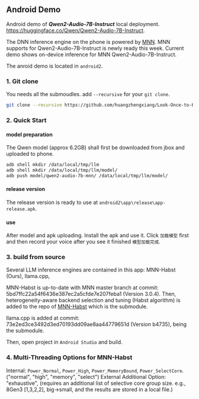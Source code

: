 ## Android Demo

Android demo of ***Qwen2-Audio-7B-Instruct*** local deployment. https://huggingface.co/Qwen/Qwen2-Audio-7B-Instruct.

The DNN inference engine on the phone is powered by [MNN](https://github.com/alibaba/MNN). MNN supports for Qwen2-Audio-7B-Instruct is newly ready this week. Current demo shows on-device inference for MNN Qwen2-Audio-7B-Instruct.

The anroid demo is located in `android2`.

### 1. Git clone
You needs all the submoudles. add `--recursive` for your `git clone`.
```bash
git clone --recursive https://github.com/huangzhengxiang/Look-Once-to-Hear-Android-Demo.git
```

### 2. Quick Start

#### model preparation
The Qwen model (approx 6.2GB) shall first be downloaded from jbox and uploaded to phone.

```bash
adb shell mkdir /data/local/tmp/llm
adb shell mkdir /data/local/tmp/llm/model/
adb push model/qwen2-audio-7b-mnn/ /data/local/tmp/llm/model/
```

#### release version
The release version is ready to use at `android2\app\release\app-release.apk`.

#### use
After model and apk uploading. Install the apk and use it. Click `加载模型` first and then record your voice after you see it finished `模型加载完成`.


### 3. build from source
Several LLM inference engines are contained in this app: MNN-Habst (Ours), llama.cpp,  

MNN-Habst is up-to-date with MNN master branch at commit: 5bd7ffc22a54f6436e387ec2a5cfde7e207feba1 (Version 3.0.4).
Then, heterogeneity-aware backend selection and tuning (Habst algorithm) is added to the repo of [MNN-Habst](https://github.com/Embedded-AI-Systems/MNN-Habst.git) which is the submodule.

llama.cpp is added at commit: 73e2ed3ce3492d3ed70193dd09ae8aa44779651d (Version b4735), being the submodule.

Then, open project in `Android Studio` and build.


### 4. Multi-Threading Options for MNN-Habst
Internal: `Power_Normal`, `Power_High`, `Power_MemoryBound`, `Power_SelectCore`. ("normal", "high", "memory", "select")
External Additional Option: "exhaustive", (requires an additional list of selective core group size. e.g., 8Gen3 [1,3,2,2], big->small, and the results are stored in a local file.)
